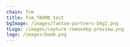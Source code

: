 ```yaml
---
chain: fvm
title: fvm_fBOMB_test
bgImage: /images/fantom-partners-bkg2.png
tLogo: /images/capture-removebg-preview.png
logo: /images/bomb.png
---
```

